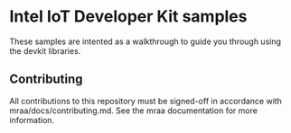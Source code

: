 Intel IoT Developer Kit samples
==============

These samples are intented as a walkthrough to guide you through using the
devkit libraries.

Contributing
------------

All contributions to this repository must be signed-off in accordance with
mraa/docs/contributing.md. See the mraa documentation for more information.

